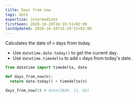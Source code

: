 ```yaml
---
title: Days from now
tags: date
expertise: intermediate
firstSeen: 2020-10-28T16:19:51+02:00
lastUpdated: 2020-10-28T16:19:51+02:00
---
```


Calculates the date of `n` days from today.

- Use `datetime.date.today()` to get the current day.
- Use `datetime.timedelta` to add `n` days from today's date.

```py
from datetime import timedelta, date

def days_from_now(n):
  return date.today() + timedelta(n)
```

```py
days_from_now(5) # date(2020, 11, 02)
```
